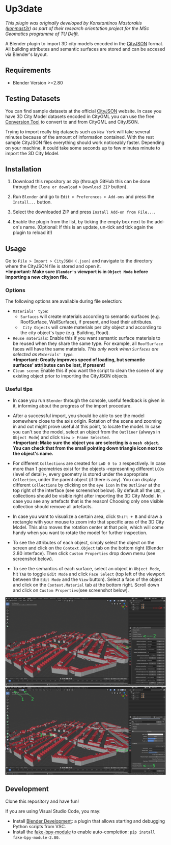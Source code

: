# Up3date

*This plugin was originally developed by Konstantinos Mastorakis ([konmast3r](https://github.com/konmast3r/)) as part of their research orientation project for the MSc Geomatics programme of TU Delft.*

A Blender plugin to import 3D city models encoded in the [CityJSON](http://cityjson.org) format. All building attributes and semantic surfaces are stored and can be accesed via Blender's layout.

## Requirements

- Blender Version >=2.80

## Testing Datasets

You can find sample datasets at the official [CityJSON](https://www.cityjson.org/datasets/#datasets-converted-from-citygml) website. In case you have 3D City Model datasets encoded in CityGML you can use the free [Conversion Tool](https://www.cityjson.org/help/users/conversion/) to convert to and from CityGML and CityJSON.

Trying to import really big datasets such as `New York` will take several minutes because of the amount of information contained. With the rest sample CityJSON files everything should work noticeably faster. Depending on your machine, it could take some seconds up to few minutes minute to import the 3D City Model. 

## Installation

1. Download this repository as zip (through GitHub this can be done through the `Clone or download` > `Download ZIP` button).

2. Run `Blender` and go to `Edit > Preferences > Add-ons` and press the `Install...` button.

3. Select the downloaded ZIP and press `Install Add-on from File...`.

4. Enable the plugin from the list, by ticking the empty box next to the add-on's name. (Optional: If this is an update, un-tick and tick again the plugin to reload it!)

## Usage

Go to `File > Import > CityJSON (.json)` and navigate to the directory where the CityJSON file is stored and open it.<br>
**\*Important: Make sure `Blender's` viewport is in `Object Mode` before importing a new cityjson file.**

### Options

The following options are available during file selection:

* `Materials' type`:
    * `Surfaces` will create materials according to semantic surfaces (e.g. RoofSurface, WallSurface), if present, and load their attributes.
    * ` City Objects` will create materials per city object and according to the city object's type (e.g. Building, Road).
* `Reuse materials`: Enable this if you want semantic surface materials to be reused when they share the same type. For example, all `RoofSurface` faces will have the same materials. *This only work when `Surfaces` are selected as `Materials' type`.*<br> 
**\*Important: Greatly improves speed of loading, but semantic surfaces' attributes can be lost, if present!** 
* `Clean scene`: Enable this if you want the script to clean the scene of any existing object prior to importing the CityJSON objects.


### Useful tips

- In case you run `Blender` through the console, useful feedback is given in it, informing about the progress of the import procedure. 

- After a successful import, you should be able to see the model somewhere close to the axis origin. Rotation of the scene and zooming in and out might prove useful at this point, to locate the model. 
In case you can't see the model, select an object from the `Outliner` (always in `Object Mode`) and click `View > Frame Selected`.<br> 
**\*Important: Make sure the object you are selecting is a `mesh object`. You can check that from the small pointing down triangle icon next to the object's name.** 

- For different `Collections` are created for `LoD 0 to 3` respectively. In case more than 1 geometries exist for the objects -representing different `LODs` (level of detail)-, every geometry is stored under the appropriate `Collection`, under the parent object (if there is any). You can display different `Collections` by clicking on the `eye icon` in the `Outliner` at the top right of the interface (see screenshot below). By default all the `LOD_x` collections should be visible right after importing the 3D City Model. In case you see any artefacts that is the reason! Choosing only one visible collection should remove all artefacts. 

- In case you want to visualize a certain area, click `Shift + B` and draw a rectangle with your mouse to zoom into that specific area of the 3D City Model. This also moves the rotation center at that poin, which will come handy when you want to rotate the model for further inspection.

- To see the attributes of each object, simply select the object on the screen and click on the `Context.Object` tab on the bottom right (Blender 2.80 interface). Then click `Custom Properties` drop down menu (see screenshot below).

- To see the semantics of each surface, select an object in `Object Mode`, hit `TAB` to toggle `Edit Mode` and click `Face Select` (top left of the viewport between the `Edit Mode` and the `View` button). Select a face of the object and click on the `Context.Material` tab at the bottom right. Scroll down and click on `Custom Properties`(see screenshot below).


![](attributes.png) 
![](semantics.png)


## Development

Clone this repository and have fun!

If you are using Visual Studio Code, you may:

- Install [Blender Development](https://marketplace.visualstudio.com/items?itemName=JacquesLucke.blender-development): a plugin that allows starting and debugging Python scripts from VSC.
- Install the [fake-bpy-module](https://github.com/nutti/fake-bpy-module) to enable auto-completion: `pip install fake-bpy-module-2.80`.



